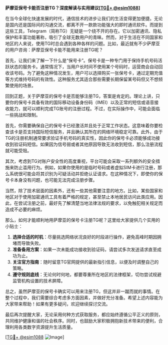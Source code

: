 **萨摩亚保号卡能否注册TG？深度解读与实用建议[[TG💪+ @esim1088](https://t.me/s/esim1088)]**

在当今全球化快速发展的时代，通信技术的进步让我们的生活变得更加便捷。无论是国内还是国际间的沟通交流，都离不开一款款功能强大的即时通讯软件。而提到这些工具，Telegram（简称TG）无疑是一个绕不开的存在。它以加密通讯、隐私保护和丰富功能著称，吸引了全球无数用户的青睐。然而，对于生活在不同国家和地区的人来说，使用TG时总会遇到各种各样的问题。比如，最近就有不少萨摩亚的用户咨询：萨摩亚保号卡能不能用来注册TG呢？

首先，让我们来了解一下什么是“保号卡”。保号卡是一种专门用于保持手机号码活跃状态的服务卡。通常情况下，当用户长时间不使用某个号码时，运营商会自动回收该号码。为了避免这种情况发生，用户可以选择购买一张保号卡，通过定期充值等方式维持号码的有效性。这种服务尤其适合那些需要长期保留某号码但又不想频繁使用的场景。

回到正题，关于萨摩亚的保号卡是否能够注册TG，答案是肯定的。理论上讲，只要你的保号卡具备有效的国际移动设备身份码（IMEI）以及正常的短信或语音接收能力，就可以顺利完成TG账号的注册过程。不过，在实际操作中，可能会面临一些挑战和限制。

首先，你需要确保自己的保号卡已经激活并且处于正常工作状态。这意味着你要检查该卡是否支持国际短信服务，并且确认其所在的网络环境稳定可靠。此外，由于TG的注册机制通常要求验证手机号码的真实性，因此你的保号卡必须能够成功接收到验证码短信。如果因为信号弱或者其他原因导致无法收到短信，那么注册流程就可能受阻。

其次，考虑到TG对账户安全性的高度重视，平台可能会采取一系列额外的安全措施来防止滥用行为。例如，如果你使用的是临时号码或者虚拟SIM卡进行注册，那么系统很可能会将其识别为可疑活动并拒绝认证请求。在这种情况下，即使你的保号卡本身没有问题，也可能无法完成注册步骤。

当然，除了技术层面的因素外，还有一些其他需要注意的地方。比如，某些国家和地区对于使用加密通讯工具有着严格的规定，甚至禁止本地居民访问此类应用。因此，在尝试注册之前，最好先了解清楚当地法律法规的要求，以免触犯相关规定而造成不必要的麻烦。

那么，如何才能顺利地用萨摩亚的保号卡注册TG呢？这里给大家提供几个实用的小贴士：

1. **选择合适的时机**：尽量挑选网络状况良好的时段进行操作，避免高峰时期因拥堵而导致失败。
2. **准备备用方案**：如果一次未能成功接收到验证码，请尝试多次发送请求直至成功为止。
3. **关注官方指南**：随时留意TG官网提供的最新指引信息，以便及时调整自己的策略。
4. **遵守规则底线**：无论何时何地，都要尊重所在地区的法律框架，切勿尝试规避监管机构设置的技术屏障。

总之，虽然萨摩亚的保号卡确实可以用来注册TG，但这并非一蹴而就的事情。在整个过程中，我们需要综合考虑多方面因素，并做好充分准备。希望上述内容能为大家带来帮助！如果有更多疑问，欢迎继续探讨交流。

最后再次提醒大家，无论采用何种方式获取服务，都应始终遵循公平正义的原则，共同维护健康和谐的社会秩序。同时，也鼓励大家积极拥抱新技术带来的便利，合理利用各类数字资源提升生活质量。

[[TG💪+ @esim1088](https://t.me/s/esim1088) ![Image](https://i.postimg.cc/4NQfJmqS/Snipaste-2025-05-13-00-14-12.png)]